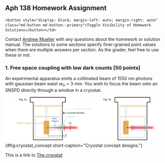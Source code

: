 ## Aph 138 Homework Assignment

<!-- the html tag makes this only appear on the website -->
```{=html}
<button style="display: block; margin-left: auto; margin-right: auto" class="md-button md-button--primary">Toggle Visibility of Homework Solutions</button></td>
```
<!-- This span is processed by  pandoc-latex-color so that the color of the pdf will change also. -->
<span class=blue>Contact [Andrew Mueller](mailto:andrewstermueller@gmail.com) with any questions about the homework or solution manual. The solutions to some sections specify finer-grained point values when there are multiple answers per section. As the grader, feel free to use these or not. </span>

### 1. Free space coupling with low dark counts [50 points]
An experimental apparatus emits a collimated beam of $1550~\mathrm{nm}$ photons with gaussian beam waist $w_0 = 3~\mathrm{mm}$. You wish to focus the beam onto an SNSPD directly through a window in a cryostat. 



![**Cryostat concept designs. This is where more caption info is located** ](./figs_05/fig1_light.svg){#fig:cryostat_concept short-caption="Cryostat concept designs."}

<!-- <figure markdown>
<a name="cryostat_concept"></a>
  ![cryostat_concept](./figs_05/fig1_light.svg#only-light)
  ![cryostat_concept](./figs_05/fig1_dark.svg#only-dark)
  <figcaption><b> This is the first part </b>And this is the second part</figcaption>
</figure> -->

This is a link to [The cryostat](./#cryostat_concept)


<script src="../../chapter_05/code/section_05.js"></script>